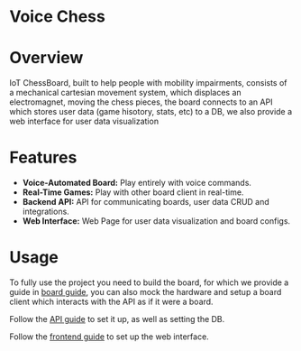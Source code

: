 # Voice Chess

# Overview

IoT ChessBoard, built to help people with mobility impairments,
consists of a mechanical cartesian movement system, which displaces
an electromagnet, moving the chess pieces, the board connects to an
API which stores user data (game hisotory, stats, etc) to a DB, we
also provide a web interface for user data visualization

# Features

- **Voice-Automated Board:** Play entirely with voice commands.
- **Real-Time Games:** Play with other board client in real-time.
- **Backend API:** API for communicating boards, user data CRUD and integrations.
- **Web Interface:** Web Page for user data visualization and board configs.

# Usage

To fully use the project you need to build the board, for which we provide a guide in
[board guide](board/README.md), you can also mock the hardware and setup a board
client which interacts with the API as if it were a board.

Follow the [API guide](board/README.md) to set it up, as well as setting the DB.

Follow the [frontend guide](board/README.md) to set up the web interface.

